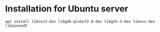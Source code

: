 # Installation for Ubuntu server

```
apt install libnss3-dev libgdk-pixbuf2.0-dev libgtk-3-dev libxss-dev libasound2
```
